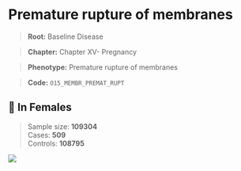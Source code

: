 # Premature rupture of membranes

> **Root:** Baseline Disease  

> **Chapter:** Chapter XV- Pregnancy  

> **Phenotype:** Premature rupture of membranes  

> **Code:** `O15_MEMBR_PREMAT_RUPT`

## 👩 In Females  
> Sample size: **109304**  
> Cases: **509**  
> Controls: **108795**
<img src="/Disease/Figures/ALL/Baseline/O15_MEMBR_PREMAT_RUPT.png"/>
<CsvTable src="/Disease_Data/ALL/Baseline/LG_O15_MEMBR_PREMAT_RUPT.csv" label="🔍 View full results" />
